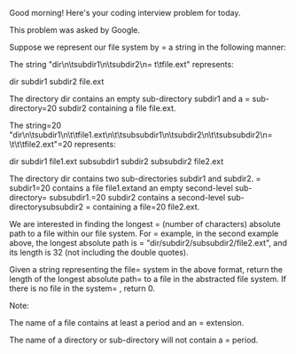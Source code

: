 Good morning! Here's your coding interview problem for today.

This problem was asked by Google.

Suppose we represent our file system by =
a string in the following manner:

The string "dir\n\tsubdir1\n\tsubdir2\n\=
t\tfile.ext" represents:

dir
    subdir1
    subdir2
        file.ext


The directory dir contains an empty sub-directory subdir1 and a =
sub-directory=20
subdir2 containing a file file.ext.

The string=20
"dir\n\tsubdir1\n\t\tfile1.ext\n\t\tsubsubdir1\n\tsubdir2\n\t\tsubsubdir2\n=
\t\t\tfile2.ext"=20
represents:

dir
    subdir1
        file1.ext
        subsubdir1
    subdir2
        subsubdir2
            file2.ext


The directory dir contains two sub-directories subdir1 and subdir2. =
subdir1=20
contains a file file1.extand an empty second-level sub-directory=
 subsubdir1.=20
subdir2 contains a second-level sub-directorysubsubdir2 =
containing a file=20
file2.ext.

We are interested in finding the longest =
(number of characters) absolute path to
a file within our file system. For =
example, in the second example above, the
longest absolute path is =
"dir/subdir2/subsubdir2/file2.ext", and its length is
32 (not including the double quotes).

Given a string representing the file=
 system in the above format, return the
length of the longest absolute path=
 to a file in the abstracted file system. If
there is no file in the system=
, return 0.

Note:

The name of a file contains at least a period and an =
extension.

The name of a directory or sub-directory will not contain a =
period.